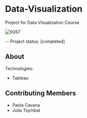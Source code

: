# Data-Visualization
Project for Data Visualization Course

![9267](https://user-images.githubusercontent.com/92382378/214364402-aa691b11-a4be-4ff7-bec4-eb52c79cef02.jpg)

-- Project status: [completed]

## About

Technologies:

- Tableau 

## Contributing Members

- Paola Cavana
- Julia Tsymbal

